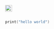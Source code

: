<a href="https://www.patreon.com/6ary">
  <img align="left" alt="Gary's patreon" width="22px" src="https://user-images.githubusercontent.com/12258850/114738284-d2b6c700-9d15-11eb-8071-96fd30aa8b11.png" />
</a>

<br>
<br>

```swift
print("hello world")
```
